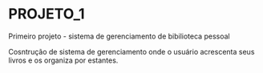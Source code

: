 # PROJETO_1
Primeiro projeto - sistema de gerenciamento de bibilioteca pessoal

Cosntrução de sistema de gerenciamento onde o usuário acrescenta seus livros e os organiza por estantes.
